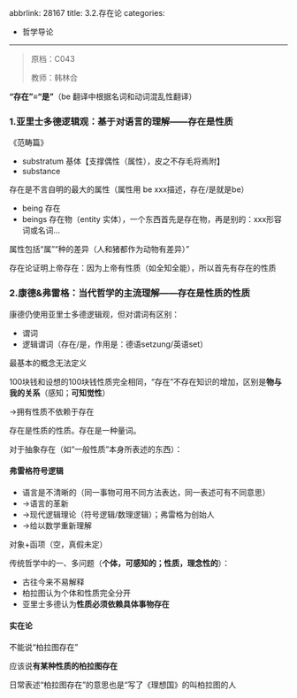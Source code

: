 abbrlink: 28167
title: 3.2.存在论
categories:
  - 哲学导论
---
> 原档：C043
>
> 教师：韩林合

**“存在”≡“是”**（be 翻译中根据名词和动词混乱性翻译）

### 1.亚里士多德逻辑观：基于对语言的理解——存在是性质

《范畴篇》

- substratum 基体【支撑偶性（属性），皮之不存毛将焉附】
- substance

存在是不言自明的最大的属性（属性用 be xxx描述，存在/是就是be）

- being 存在
- beings 存在物（entity 实体），一个东西首先是存在物，再是别的：xxx形容词或名词...

属性包括“属”“种的差异（人和猪都作为动物有差异）”

存在论证明上帝存在：因为上帝有性质（如全知全能），所以首先有存在的性质

### 2.康德&弗雷格：当代哲学的主流理解——存在是性质的性质

康德仍使用亚里士多德逻辑观，但对谓词有区别：

- 谓词
- 逻辑谓词（存在/是，作用是：德语setzung/英语set）

最基本的概念无法定义

100块钱和设想的100块钱性质完全相同，“存在”不存在知识的增加，区别是**物与我的关系**（感知；**可知觉性**）

→拥有性质不依赖于存在

存在是性质的性质。存在是一种量词。

对于抽象存在（如“一般性质”本身所表述的东西）：

#### 弗雷格符号逻辑

- 语言是不清晰的（同一事物可用不同方法表达，同一表述可有不同意思）
- →语言的革新
- →现代逻辑理论（符号逻辑/数理逻辑）；弗雷格为创始人
- →给以数学重新理解

对象+函项（空，真假未定）

传统哲学中的一、多问题（**个体，可感知的；性质，理念性的**）：

- 古往今来不易解释
- 柏拉图认为个体和性质完全分开
- 亚里士多德认为**性质必须依赖具体事物存在**

#### 实在论

不能说“柏拉图存在”

应该说**有某种性质的柏拉图存在**

日常表述“柏拉图存在”的意思也是“写了《理想国》的叫柏拉图的人